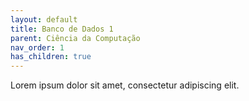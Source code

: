 ```yaml
---
layout: default
title: Banco de Dados 1
parent: Ciência da Computação
nav_order: 1
has_children: true
---
```


Lorem ipsum dolor sit amet, consectetur adipiscing elit.
